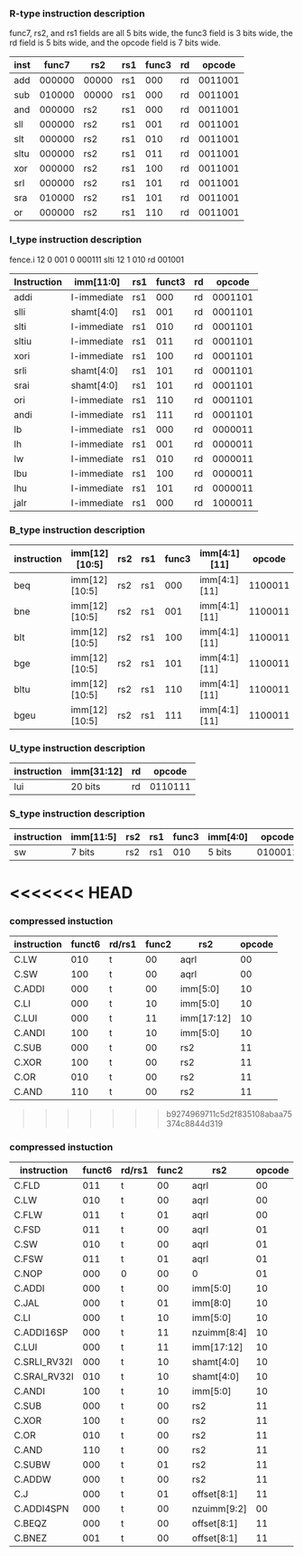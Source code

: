 ### R-type instruction description 

func7, rs2, and rs1 fields are all 5 bits wide, the func3 field is 3 bits wide, the rd field is 5 bits wide, and the opcode field is 7 bits wide.

| inst | func7  | rs2   | rs1 | func3 | rd  | opcode  |
| ---- | ------ | ----- | --- | ----- | --- | ------- |
| add  | 000000 | 00000 | rs1 | 000   | rd  | 0011001 |
| sub  | 010000 | 00000 | rs1 | 000   | rd  | 0011001 |
| and  | 000000 | rs2   | rs1 | 000   | rd  | 0011001 |
| sll  | 000000 | rs2   | rs1 | 001   | rd  | 0011001 |
| slt  | 000000 | rs2   | rs1 | 010   | rd  | 0011001 |
| sltu | 000000 | rs2   | rs1 | 011   | rd  | 0011001 |
| xor  | 000000 | rs2   | rs1 | 100   | rd  | 0011001 |
| srl  | 000000 | rs2   | rs1 | 101   | rd  | 0011001 |
| sra  | 010000 | rs2   | rs1 | 101   | rd  | 0011001 |
| or   | 000000 | rs2   | rs1 | 110   | rd  | 0011001 |



### I_type instruction description 

fence.i	12	0	001	0	000111 slti	12	1	010	rd	001001

| Instruction | imm[11:0]   | rs1 | funct3 | rd  | opcode  |
| ----------- | ----------- | --- | ------ | --- | ------- |
| addi        | I-immediate | rs1 | 000    | rd  | 0001101 |
| slli        | shamt[4:0]  | rs1 | 001    | rd  | 0001101 |
| slti        | I-immediate | rs1 | 010    | rd  | 0001101 |
| sltiu       | I-immediate | rs1 | 011    | rd  | 0001101 |
| xori        | I-immediate | rs1 | 100    | rd  | 0001101 |
| srli        | shamt[4:0]  | rs1 | 101    | rd  | 0001101 |
| srai        | shamt[4:0]  | rs1 | 101    | rd  | 0001101 |
| ori         | I-immediate | rs1 | 110    | rd  | 0001101 |
| andi        | I-immediate | rs1 | 111    | rd  | 0001101 |
| lb          | I-immediate | rs1 | 000    | rd  | 0000011 |
| lh          | I-immediate | rs1 | 001    | rd  | 0000011 |
| lw          | I-immediate | rs1 | 010    | rd  | 0000011 |
| lbu         | I-immediate | rs1 | 100    | rd  | 0000011 |
| lhu         | I-immediate | rs1 | 101    | rd  | 0000011 |
| jalr        | I-immediate | rs1 | 000    | rd  | 1000011 |


### B_type instruction description 

| instruction | imm[12][10:5] | rs2 | rs1 | func3 | imm[4:1][11] | opcode  |
| ----------- | ------------- | --- | --- | ----- | ------------ | ------- |
| beq         | imm[12][10:5] | rs2 | rs1 | 000   | imm[4:1][11] | 1100011 |
| bne         | imm[12][10:5] | rs2 | rs1 | 001   | imm[4:1][11] | 1100011 |
| blt         | imm[12][10:5] | rs2 | rs1 | 100   | imm[4:1][11] | 1100011 |
| bge         | imm[12][10:5] | rs2 | rs1 | 101   | imm[4:1][11] | 1100011 |
| bltu        | imm[12][10:5] | rs2 | rs1 | 110   | imm[4:1][11] | 1100011 |
| bgeu        | imm[12][10:5] | rs2 | rs1 | 111   | imm[4:1][11] | 1100011 |


### U_type instruction description 


| instruction | imm[31:12] | rd  | opcode  |
| ----------- | ---------- | --- | ------- |
| lui         | 20 bits    | rd  | 0110111 |





### S_type instruction description 

| instruction | imm[11:5] | rs2 | rs1 | func3 | imm[4:0] | opcode  |
| ----------- | --------- | --- | --- | ----- | -------- | ------- |
| sw          | 7 bits    | rs2 | rs1 | 010   | 5 bits   | 0100011 |
<<<<<<< HEAD
=======



### compressed instuction
| instruction  | funct6 | rd/rs1 | func2 | rs2         | opcode |
| ------------ | ------ | ------ | ----- | ----------- | ------ |
| C.LW         | 010    | t      | 00    | aqrl        | 00     |
| C.SW         | 100    | t      | 00    | aqrl        | 00     |
| C.ADDI       | 000    | t      | 00    | imm[5:0]    | 10     |
| C.LI         | 000    | t      | 10    | imm[5:0]    | 10     |
| C.LUI        | 000    | t      | 11    | imm[17:12]  | 10     |
| C.ANDI       | 100    | t      | 10    | imm[5:0]    | 10     |
| C.SUB        | 000    | t      | 00    | rs2         | 11     |
| C.XOR        | 100    | t      | 00    | rs2         | 11     |
| C.OR         | 010    | t      | 00    | rs2         | 11     |
| C.AND        | 110    | t      | 00    | rs2         | 11     |








>>>>>>> b9274969711c5d2f835108abaa75374c8844d319



### compressed instuction
| instruction  | funct6 | rd/rs1 | func2 | rs2         | opcode |
| ------------ | ------ | ------ | ----- | ----------- | ------ |
| C.FLD        | 011    | t      | 00    | aqrl        | 00     |
| C.LW         | 010    | t      | 00    | aqrl        | 00     |
| C.FLW        | 011    | t      | 01    | aqrl        | 00     |
| C.FSD        | 011    | t      | 00    | aqrl        | 01     |
| C.SW         | 010    | t      | 00    | aqrl        | 01     |
| C.FSW        | 011    | t      | 01    | aqrl        | 01     |
| C.NOP        | 000    | 0      | 00    | 0           | 01     |
| C.ADDI       | 000    | t      | 00    | imm[5:0]    | 10     |
| C.JAL        | 000    | t      | 01    | imm[8:0]    | 10     |
| C.LI         | 000    | t      | 10    | imm[5:0]    | 10     |
| C.ADDI16SP   | 000    | t      | 11    | nzuimm[8:4] | 10     |
| C.LUI        | 000    | t      | 11    | imm[17:12]  | 10     |
| C.SRLI_RV32I | 000    | t      | 10    | shamt[4:0]  | 10     |
| C.SRAI_RV32I | 010    | t      | 10    | shamt[4:0]  | 10     |
| C.ANDI       | 100    | t      | 10    | imm[5:0]    | 10     |
| C.SUB        | 000    | t      | 00    | rs2         | 11     |
| C.XOR        | 100    | t      | 00    | rs2         | 11     |
| C.OR         | 010    | t      | 00    | rs2         | 11     |
| C.AND        | 110    | t      | 00    | rs2         | 11     |
| C.SUBW       | 000    | t      | 01    | rs2         | 11     |
| C.ADDW       | 000    | t      | 00    | rs2         | 11     |
| C.J          | 000    | t      | 01    | offset[8:1] | 11     |
| C.ADDI4SPN   | 000    | t      | 00    | nzuimm[9:2] | 00     |
| C.BEQZ       | 000    | t      | 00    | offset[8:1] | 11     |
| C.BNEZ       | 001    | t      | 00    | offset[8:1] | 11     |
